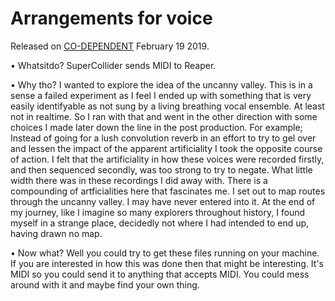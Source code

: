 # Arrangements for voice
Released on [CO-DEPENDENT](https://co-dependent.bandcamp.com/album/code002-2) February 19 2019.

• Whatsitdo?
SuperCollider sends MIDI to Reaper.

• Why tho?
I wanted to explore the idea of the uncanny valley. This is in a sense a failed experiment as I feel I ended up with something that is very easily identifyable as not sung by a living breathing vocal ensemble. At least not in realtime. So I ran with that and went in the other direction with some choices I made later down the line in the post production. For example; Instead of going for a lush convolution reverb in an effort to try to gel over and lessen the impact of the apparent artificiality I took the opposite course of action. I felt that the artificiality in how these voices were recorded firstly, and then sequenced secondly, was too strong to try to negate. What little width there was in these recordings I did away with. There is a compounding of artficialities here that fascinates me. I set out to map routes through the uncanny valley. I may have never entered into it. At the end of my journey, like I imagine so many explorers throughout history, I found myself in a strange place, decidedly not where I had intended to end up, having drawn no map.

• Now what?
Well you could try to get these files running on your machine. If you are interested in how this was done then that might be interesting. It's MIDI so you could send it to anything that accepts MIDI. You could mess around with it and maybe find your own thing.
